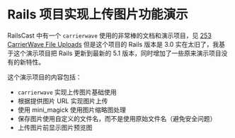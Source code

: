 # Rails 项目实现上传图片功能演示

RailsCast 中有一个 `carrierwave` 使用的非常棒的文档和演示项目，见 [253 CarrierWave File Uploads](http://railscasts.com/episodes/253-carrierwave-file-uploads) 但是这个项目的 Rails 版本是 3.0 实在太旧了，我基于这个演示项目把 Rails 更新到最新的 5.1 版本，同时增加了一些原来演示项目没有的新特性。

这个演示项目的内容包括：

* `carrierwave` 实现上传图片基础使用
* 根据提供图片 URL 实现图片上传
* 使用 mini_magick 使用图片缩略图处理
* 保存图片使用自定义的文件名，而不是使用原始文件名（避免安全问题）
* 上传图片前显示图片预览图

